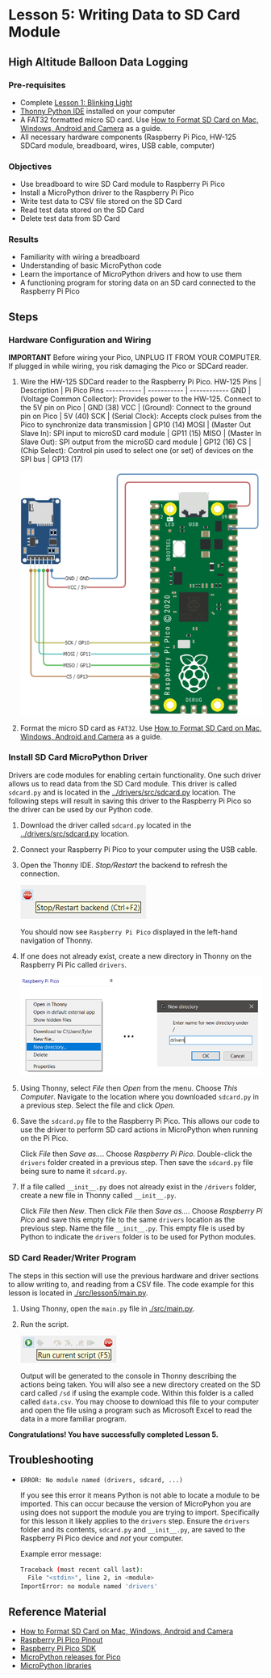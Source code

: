 # Lesson 5: Writing Data to SD Card Module
## High Altitude Balloon Data Logging

### Pre-requisites
* Complete [Lesson 1: Blinking Light](../lesson1/README.md)
* [Thonny Python IDE](https://thonny.org/) installed on your computer
* A FAT32 formatted micro SD card. Use [How to Format SD Card on Mac, Windows, Android and Camera](https://www.cisdem.com/resource/how-to-format-sd-card.html) as a guide.
* All necessary hardware components (Raspberry Pi Pico, HW-125 SDCard module, breadboard, wires, USB cable, computer)

### Objectives
* Use breadboard to wire SD Card module to Raspberry Pi Pico
* Install a MicroPython driver to the Raspberry Pi Pico
* Write test data to CSV file stored on the SD Card
* Read test data stored on the SD Card
* Delete test data from SD Card

### Results
* Familiarity with wiring a breadboard
* Understanding of basic MicroPython code
* Learn the importance of MicroPython drivers and how to use them
* A functioning program for storing data on an SD card connected to the Raspberry Pi Pico

 ## Steps

 ### Hardware Configuration and Wiring

 **IMPORTANT** Before wiring your Pico, UNPLUG IT FROM YOUR COMPUTER. If plugged in while wiring, you risk damaging the Pico or SDCard reader.

1. Wire the HW-125 SDCard reader to the Raspberry Pi Pico.
    HW-125 Pins | Description | Pi Pico Pins
    ----------- | ----------- | ------------
    GND         | (Voltage Common Collector): Provides power to the HW-125. Connect to the 5V pin on Pico | GND (38)
    VCC         | (Ground): Connect to the ground pin on Pico | 5V (40)
    SCK         | (Serial Clock): Accepts clock pulses from the Pico to synchronize data transmission | GP10 (14)
    MOSI        | (Master Out Slave In): SPI input to microSD card module | GP11 (15)
    MISO        | (Master In Slave Out): SPI output from the microSD card module | GP12 (16)
    CS          | (Chip Select): Control pin used to select one (or set) of devices on the SPI bus | GP13 (17) 

    ![sd-card-diagram](./docs/pi-pico-hw150.png)

1. Format the micro SD card as `FAT32`. Use [How to Format SD Card on Mac, Windows, Android and Camera](https://www.cisdem.com/resource/how-to-format-sd-card.html) as a guide.

### Install SD Card MicroPython Driver

Drivers are code modules for enabling certain functionality. One such driver allows us to read data from the SD Card module. This driver is called `sdcard.py` and is located in the [../drivers/src/sdcard.py](../drivers/src/sdcard.py) location. The following steps will result in saving this driver to the Raspberry Pi Pico so the driver can be used by our Python code.

1. Download the driver called `sdcard.py` located in the [../drivers/src/sdcard.py](../drivers/src/sdcard.py) location.

1. Connect your Raspberry Pi Pico to your computer using the USB cable.

1. Open the Thonny IDE. _Stop/Restart_ the backend to refresh the connection.

    ![stop-restart](./docs/thonny-1.png)

    You should now see `Raspberry Pi Pico` displayed in the left-hand navigation of Thonny.

1. If one does not already exist, create a new directory in Thonny on the Raspberry Pi Pic called `drivers`.
    
    ![drivers-directory](./docs/thonny-2.png)

1. Using Thonny, select _File_ then _Open_ from the menu. Choose _This Computer_. Navigate to the location where you downloaded `sdcard.py` in a previous step. Select the file and click _Open_.

1. Save the `sdcard.py` file to the Raspberry Pi Pico. This allows our code to use the driver to perform SD card actions in MicroPython when running on the Pi Pico. 

    Click _File_ then _Save as..._. Choose _Raspberry Pi Pico_. Double-click the `drivers` folder created in a previous step. Then save the `sdcard.py` file being sure to name it `sdcard.py`.

1. If a file called `__init__.py` does not already exist in the `/drivers` folder, create a new file in Thonny called `__init__.py`. 

    Click _File_ then _New_. Then click _File_ then _Save as..._. Choose _Raspberry Pi Pico_ and save this empty file to the same `drivers` location as the previous step. Name the file `__init__.py`. This empty file is used by Python to indicate the `drivers` folder is to be used for Python modules.

### SD Card Reader/Writer Program

The steps in this section will use the previous hardware and driver sections to allow writing to, and reading from a CSV file. The code example for this lesson is located in [./src/lesson5/main.py](./src/lesson5/main.py).

1. Using Thonny, open the `main.py` file in [./src/main.py](./src/main.py).

1. Run the script.

    ![run-script](./docs/thonny-3.png)

    Output will be generated to the console in Thonny describing the actions being taken. You will also see a new directory created on the SD card called `/sd` if using the example code. Within this folder is a called called `data.csv`. You may choose to download this file to your computer and open the file using a program such as Microsoft Excel to read the data in a more familiar program.


**Congratulations! You have successfully completed Lesson 5.**

## Troubleshooting

* `ERROR: No module named (drivers, sdcard, ...)`
    
    If you see this error it means Python is not able to locate a module to be imported. This can occur because the version of MicroPyhon you are using does not support the module you are trying to import. Specifically for this lesson it likely applies to the `drivers` step. Ensure the `drivers` folder and its contents, `sdcard.py` and `__init__.py`, are saved to the Raspberry Pi Pico device and _not_ your computer.

    Example error message:
    ```sh
    Traceback (most recent call last):
      File "<stdin>", line 2, in <module>
    ImportError: no module named 'drivers'
    ```

## Reference Material
* [How to Format SD Card on Mac, Windows, Android and Camera](https://www.cisdem.com/resource/how-to-format-sd-card.html)
* [Raspberry Pi Pico Pinout](https://datasheets.raspberrypi.com/pico/Pico-R3-A4-Pinout.pdf)
* [Raspberry Pi Pico SDK](https://datasheets.raspberrypi.com/pico/raspberry-pi-pico-python-sdk.pdf)
* [MicroPython releases for Pico](https://micropython.org/download/rp2-pico/)
* [MicroPython libraries](https://docs.micropython.org/en/latest/library/index.html)
